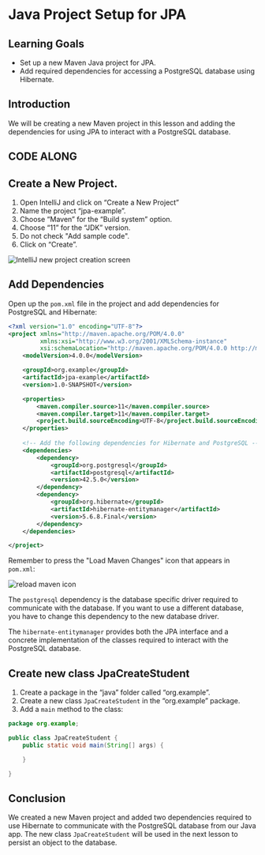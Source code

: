 # Java Project Setup for JPA

## Learning Goals

- Set up a new Maven Java project for JPA.
- Add required dependencies for accessing a PostgreSQL database using Hibernate.


## Introduction 

We will be creating a new Maven project in this lesson and adding the
dependencies for using JPA to interact with a PostgreSQL database.

## CODE ALONG

## Create a New Project.

1. Open IntelliJ and click on “Create a New Project”
2. Name the project “jpa-example”.
3. Choose “Maven” for the “Build system” option.
4. Choose “11” for the “JDK” version.
5. Do not check "Add sample code".
6. Click on “Create”.

![IntelliJ new project creation screen](https://curriculum-content.s3.amazonaws.com/java-spring-1/intellij-new-project-screen.png)

## Add Dependencies

Open up the `pom.xml` file in the project and
add dependencies for PostgreSQL and Hibernate:

```xml
<?xml version="1.0" encoding="UTF-8"?>
<project xmlns="http://maven.apache.org/POM/4.0.0"
         xmlns:xsi="http://www.w3.org/2001/XMLSchema-instance"
         xsi:schemaLocation="http://maven.apache.org/POM/4.0.0 http://maven.apache.org/xsd/maven-4.0.0.xsd">
    <modelVersion>4.0.0</modelVersion>

    <groupId>org.example</groupId>
    <artifactId>jpa-example</artifactId>
    <version>1.0-SNAPSHOT</version>

    <properties>
        <maven.compiler.source>11</maven.compiler.source>
        <maven.compiler.target>11</maven.compiler.target>
        <project.build.sourceEncoding>UTF-8</project.build.sourceEncoding>
    </properties>
    
    <!-- Add the following dependencies for Hibernate and PostgreSQL -->
    <dependencies>
        <dependency>
            <groupId>org.postgresql</groupId>
            <artifactId>postgresql</artifactId>
            <version>42.5.0</version>
        </dependency>
        <dependency>
            <groupId>org.hibernate</groupId>
            <artifactId>hibernate-entitymanager</artifactId>
            <version>5.6.8.Final</version>
        </dependency>
    </dependencies>

</project>
```

Remember to press the "Load Maven Changes" icon that appears in `pom.xml`:

![reload maven icon](https://curriculum-content.s3.amazonaws.com/6036/jpa-project-setup/reloadmaven.png)


The `postgresql` dependency is the database specific driver required to communicate with
the database. If you want to use a different database, you have to change this
dependency to the new database driver.

The `hibernate-entitymanager` provides both the JPA interface and a concrete
implementation of the classes required to interact with the PostgreSQL database.


## Create new class JpaCreateStudent

1. Create a package in the “java” folder called “org.example”.
2. Create a new class `JpaCreateStudent` in the “org.example” package.
3. Add a `main` method  to the class: 

```java
package org.example;

public class JpaCreateStudent {
    public static void main(String[] args) {

    }

}
```

## Conclusion

We created a new Maven project and added two dependencies required to
use Hibernate to communicate with the PostgreSQL database from our Java app.
The new class `JpaCreateStudent` will be used in the
next lesson to persist an object to the database.